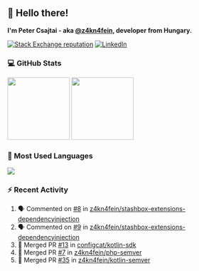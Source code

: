 ## 👋 Hello there!

**I'm Peter Csajtai - aka [@z4kn4fein](https://github.com/z4kn4fein), developer from Hungary.**

[![Stack Exchange reputation](https://img.shields.io/stackexchange/stackoverflow/r/8700582?color=orange&label=reputation&logo=stackoverflow&style=for-the-badge)](https://stackoverflow.com/users/8700582)
[![LinkedIn](https://img.shields.io/badge/linkedin-%230077B5.svg?style=for-the-badge&logo=linkedin&logoColor=white)](https://www.linkedin.com/in/csajtai-p%C3%A9ter-45395341/)

### 💻 GitHub Stats

<div>
  <img height="140px" src="https://github-readme-stats-pcsajtai.vercel.app/api?username=z4kn4fein&show_icons=true&hide_border=true&count_private=true&custom_title=Stats&theme=dracula&line_height=24&hide_title=true">
  <img height="140px" src="https://streak-stats.demolab.com?user=z4kn4fein&theme=dracula&hide_border=true">
  
</div>

### :toolbox: Most Used Languages

<img src="https://github-readme-stats-pcsajtai.vercel.app/api/top-langs/?username=z4kn4fein&theme=dracula&hide_border=true&layout=compact&langs_count=8&hide_title=true">

### :zap: Recent Activity

<!--START_SECTION:activity-->
1. 🗣 Commented on [#8](https://github.com/z4kn4fein/stashbox-extensions-dependencyinjection/issues/8) in [z4kn4fein/stashbox-extensions-dependencyinjection](https://github.com/z4kn4fein/stashbox-extensions-dependencyinjection)
2. 🗣 Commented on [#9](https://github.com/z4kn4fein/stashbox-extensions-dependencyinjection/issues/9) in [z4kn4fein/stashbox-extensions-dependencyinjection](https://github.com/z4kn4fein/stashbox-extensions-dependencyinjection)
3. 🎉 Merged PR [#13](https://github.com/configcat/kotlin-sdk/pull/13) in [configcat/kotlin-sdk](https://github.com/configcat/kotlin-sdk)
4. 🎉 Merged PR [#7](https://github.com/z4kn4fein/php-semver/pull/7) in [z4kn4fein/php-semver](https://github.com/z4kn4fein/php-semver)
5. 🎉 Merged PR [#35](https://github.com/z4kn4fein/kotlin-semver/pull/35) in [z4kn4fein/kotlin-semver](https://github.com/z4kn4fein/kotlin-semver)
<!--END_SECTION:activity-->
